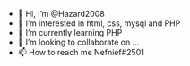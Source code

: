 - 👋 Hi, I’m @Hazard2008
- 👀 I’m interested in html, css, mysql and PHP
- 🌱 I’m currently learning PHP
- 💞️ I’m looking to collaborate on ...
- 📫 How to reach me Nefnief#2501

<!---
Hazard2008/Hazard2008 is a ✨ special ✨ repository because its `README.md` (this file) appears on your GitHub profile.
You can click the Preview link to take a look at your changes.
--->
